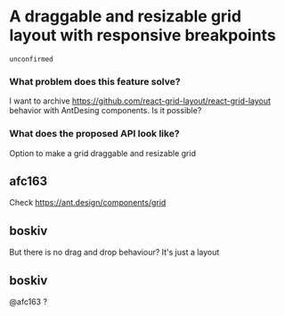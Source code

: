 # A draggable and resizable grid layout with responsive breakpoints

`unconfirmed`

### What problem does this feature solve?

I want to archive https://github.com/react-grid-layout/react-grid-layout behavior with AntDesing components. Is it possible?

### What does the proposed API look like?

Option to make a grid draggable and resizable grid

<!-- generated by ant-design-issue-helper. DO NOT REMOVE -->

## afc163

Check https://ant.design/components/grid

## boskiv

But there is no drag and drop behaviour? It's just a layout

## boskiv

@afc163 ?
